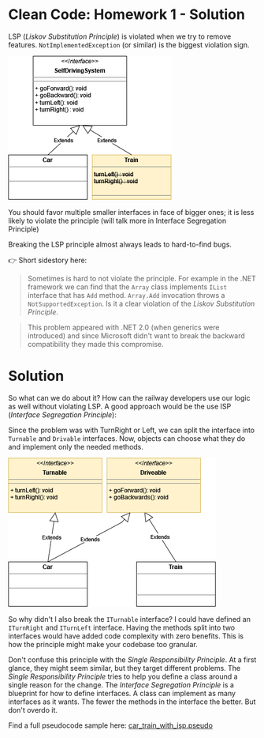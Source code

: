 # Clean Code: Homework 1 - Solution

LSP (_Liskov Substitution Principle_) is violated when we try to remove features. `NotImplementedException` (or similar) is the biggest violation sign.

![UML](https://github.com/bellmann-engineering/clean-code-homework/blob/5a36e378dd84daf110bf62e0b21a47a056dd29de/homework1_solution/uml.png)

You should favor multiple smaller interfaces in face of bigger ones; it is less likely to violate the principle (will talk more in Interface Segregation Principle)

Breaking the LSP principle almost always leads to hard-to-find bugs.

:point_right: Short sidestory here:
> Sometimes is hard to not violate the principle. For example in the .NET framework we can find that 
> the `Array` class implements `IList` interface that has `Add` method. `Array.Add` invocation 
> throws a `NotSupportedException`. Is it a clear violation of the _Liskov Substitution Principle_.

> This problem appeared with .NET 2.0 (when generics were introduced) 
> and since Microsoft didn't want to break the backward compatibility they made this compromise.

# Solution
So what can we do about it? How can the railway developers use our logic as well without violating LSP.
A good approach would be the use ISP (_Interface Segregation Principle_):

Since the problem was with TurnRight or Left, we can split the interface into `Turnable` and `Drivable` interfaces. 
Now, objects can choose what they do and implement only the needed methods.

![UML](https://github.com/bellmann-engineering/clean-code-homework/blob/5a36e378dd84daf110bf62e0b21a47a056dd29de/homework1_solution/uml_split.png
)

So why didn't I also break the `ITurnable` interface? I could have defined an `ITurnRight` and `ITurnLeft` interface. 
Having the methods split into two interfaces would have added code complexity with zero benefits. This is how the principle might make your codebase too granular. 

Don't confuse this principle with the _Single Responsibility Principle_. At a first glance, they might seem similar, but they target different problems. The _Single Responsibility Principle_ tries to help you define a class around a single reason for the change. The _Interface Segregation Principle_ is a blueprint for how to define interfaces. 
A class can implement as many interfaces as it wants. The fewer the methods in the interface the better. But don't overdo it. 

Find a full pseudocode sample here: [car_train_with_isp.pseudo](./car_train_with_isp.pseudo)

